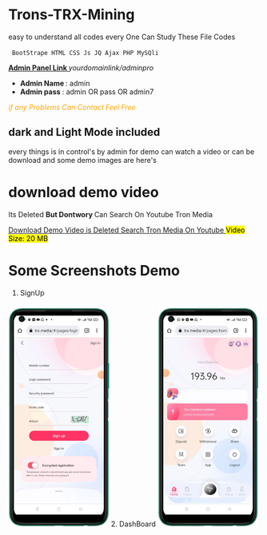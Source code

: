 # Trons-TRX-Mining
easy to understand all codes every One Can Study These File Codes

<code> BootStrape HTML CSS Js JQ Ajax PHP MySQli </code>

<b> <u> Admin Panel Link </u> </b>
<i> yourdomainlink/adminpro </i>
<ul>
<li><b> Admin Name </b>: admin </li>
<li><b> Admin pass </b>: admin OR pass OR admin7 </li>
</ul>
<i> <p style="color:orange;"> if any Problems Can Contact Feel Free </p> </i>

## dark and Light Mode included
every things is in control's by admin
for demo can watch a video or can be download
and some demo images are here's

# download demo video
<p> Its Deleted <b> But Dontwory </b> Can Search On Youtube Tron Media </p>

<a target="_blank" href="#"> Download Demo Video is Deleted Search Tron Media On Youtube </a>
<mark> Video Size: 20 MB </mark>

# Some Screenshots Demo
1. SignUp
<img style='width:40%;' src='demo 1.png'>
2. DashBoard
<img style='width:40%;' src='demo 2.png'>
